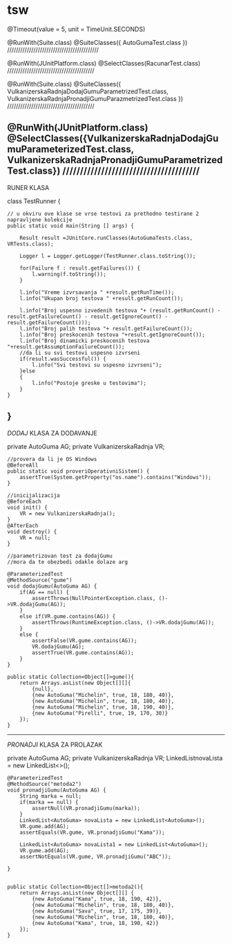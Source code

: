 # tsw
@Timeout(value = 5, unit = TimeUnit.SECONDS)

@RunWith(Suite.class)
@SuiteClasses({ AutoGumaTest.class })
//////////////////////////////////////////

@RunWith(JUnitPlatform.class)
@SelectClasses(RacunarTest.class)
////////////////////////////////////////

@RunWith(Suite.class)
@SuiteClasses({ VulkanizerskaRadnjaDodajGumuParametrizedTest.class,
		VulkanizerskaRadnjaPronadjiGumuParazmetrizedTest.class })
////////////////////////////////////////

@RunWith(JUnitPlatform.class)
@SelectClasses({VulkanizerskaRadnjaDodajGumuParameterizedTest.class, VulkanizerskaRadnjaPronadjiGumuParametrizedTest.class})
///////////////////////////////////////
-------------------------------------------------------------------------------------------------------------------------------------------------------
RUNER KLASA

class TestRunner {

	// u okviru ove klase se vrse testovi za prethodno testirane 2 napravljene kolekcije
	public static void main(String [] args) {
		
		Result result =JUnitCore.runClasses(AutoGumaTests.class, VRTests.class);
		
		Logger l = Logger.getLogger(TestRunner.class.toString());
		
		for(Failure f : result.getFailures()) {
			l.warning(f.toString());
		}
		
		l.info("Vreme izvrsavanja " +result.getRunTime());
		l.info("Ukupan broj testova " +result.getRunCount());
		
		l.info("Broj uspesno izvedenih testova "+ (result.getRunCount() - result.getFailureCount() - result.getIgnoreCount() - result.getFailureCount()));
		l.info("Broj palih testova "+ result.getFailureCount());
		l.info("Broj preskocenih testova "+result.getIgnoreCount());
		l.info("Broj dinamicki preskocenih testova "+result.getAssumptionFailureCount());
		//da li su svi testovi uspesno izvrseni 
		if(result.wasSuccessful()) {
			l.info("Svi testovi su uspesno izvrseni");
		}else
		{
			l.info("Postoje greske u testovima");
		}
	}
}
------------------------------------------------------------------------------------------------------------------------------------------------------
 *DODAJ* 
 KLASA ZA DODAVANJE
 
 
private AutoGuma AG;
private VulkanizerskaRadnja VR;
	
	//provera da li je OS Windows
	@BeforeAll
	public static void proveriOperativniSistem() {
		assertTrue(System.getProperty("os.name").contains("Windows"));
	}
	
	//inicijalizacija
	@BeforeEach
	void init() {
		VR = new VulkanizerskaRadnja();
	}
	@AfterEach
	void destroy() {
		VR = null;
	}
	
	//parametrizovan test za dodajGumu 
	//mora da te obezbedi odakle dolaze arg
	
	@ParameterizedTest
	@MethodSource("gume")
	void dodajGumu(AutoGuma AG) {
		if(AG == null) {
			assertThrows(NullPointerException.class, ()->VR.dodajGumu(AG));
		}
		else if(VR.gume.contains(AG)) {
			assertThrows(RuntimeException.class, ()->VR.dodajGumu(AG));
		}
		else {
			assertFalse(VR.gume.contains(AG));
			VR.dodajGumu(AG);
			assertTrue(VR.gume.contains(AG));
		}
	}
	
	public static Collection<Object[]>gume(){
		return Arrays.asList(new Object[][]{
			{null},
			{new AutoGuma("Michelin", true, 18, 180, 40)},
			{new AutoGuma("Michelin", true, 18, 180, 40)},
			{new AutoGuma("Michelin", true, 18, 190, 40)},
			{new AutoGuma("Pirelli", true, 19, 170, 30)}	
		});
	}
  -----------------------------------------------------------------------------------------------------------------------------------------------------
*PRONADJI*
KLASA ZA PROLAZAK


private AutoGuma AG;
	private VulkanizerskaRadnja VR;
	LinkedList<AutoGuma>novaLista = new LinkedList<>();
	
	@ParameterizedTest
	@MethodSource("metoda2")
	void pronadjiGumu(AutoGuma AG) {
		String marka = null;
		if(marka == null) {
			assertNull(VR.pronadjiGumu(marka));
		}
		LinkedList<AutoGuma> novaLista = new LinkedList<AutoGuma>();
		VR.gume.add(AG);
		assertEquals(VR.gume, VR.pronadjiGumu("Kama"));
		
		LinkedList<AutoGuma> novaLista1 = new LinkedList<AutoGuma>();
		VR.gume.add(AG);
		assertNotEquals(VR.gume, VR.pronadjiGumu("ABC"));
		
	}
	
	
	public static Collection<Object[]>metoda2(){
		return Arrays.asList(new Object[][] {
			{new AutoGuma("Kama", true, 18, 190, 42)},
			{new AutoGuma("Michelin", true, 18, 180, 40)},
			{new AutoGuma("Sava", true, 17, 175, 39)},
			{new AutoGuma("Michelin", true, 18, 180, 40)},
			{new AutoGuma("Kama", true, 18, 190, 42)}
		});
	}

